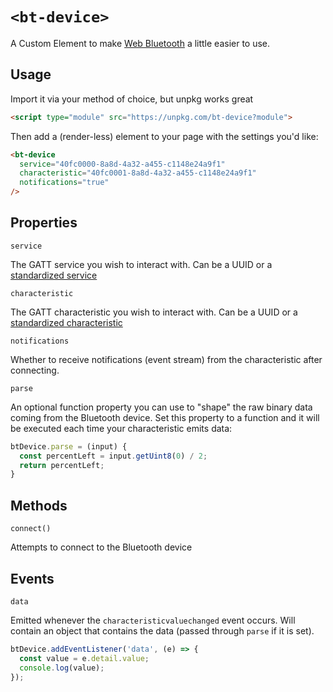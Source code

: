 # `<bt-device>`

A Custom Element to make [Web Bluetooth](https://steele.blue/web-bluetooth/) a little easier to use.

## Usage

Import it via your method of choice, but unpkg works great

```html
<script type="module" src="https://unpkg.com/bt-device?module">
```

Then add a (render-less) element to your page with the settings you'd like:

<!-- prettier-ignore -->
```html
<bt-device
  service="40fc0000-8a8d-4a32-a455-c1148e24a9f1"
  characteristic="40fc0001-8a8d-4a32-a455-c1148e24a9f1"
  notifications="true"
/>
```

## Properties

`service`

The GATT service you wish to interact with. Can be a UUID or a [standardized service](https://www.bluetooth.com/specifications/gatt/services/)

`characteristic`

The GATT characteristic you wish to interact with. Can be a UUID or a [standardized characteristic](https://www.bluetooth.com/specifications/gatt/characteristics/)

`notifications`

Whether to receive notifications (event stream) from the characteristic after connecting.

`parse`

An optional function property you can use to "shape" the raw binary data coming from the Bluetooth device. Set this property to a function and it will be executed each time your characteristic emits data:

```js
btDevice.parse = (input) {
  const percentLeft = input.getUint8(0) / 2;
  return percentLeft;
}
```

## Methods

`connect()`

Attempts to connect to the Bluetooth device

## Events

`data`

Emitted whenever the `characteristicvaluechanged` event occurs. Will contain an object that contains the data (passed through `parse` if it is set).

```js
btDevice.addEventListener('data', (e) => {
  const value = e.detail.value;
  console.log(value);
});
```
